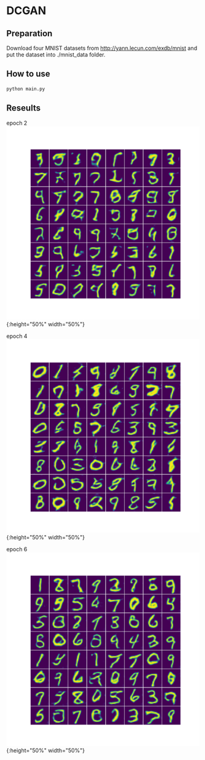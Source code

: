 # DCGAN

## Preparation
Download four MNIST datasets from http://yann.lecun.com/exdb/mnist and put the dataset into ./mnist_data folder.

## How to use
```sh
python main.py
```

## Reseults

epoch 2
![alt text](https://github.com/gyz0807-ai/DCGAN/blob/master/results/sample_epoch2.png){:height="50%" width="50%"}

epoch 4
![alt text](https://github.com/gyz0807-ai/DCGAN/blob/master/results/sample_epoch4.png){:height="50%" width="50%"}

epoch 6
![alt text](https://github.com/gyz0807-ai/DCGAN/blob/master/results/sample_epoch6.png){:height="50%" width="50%"}
